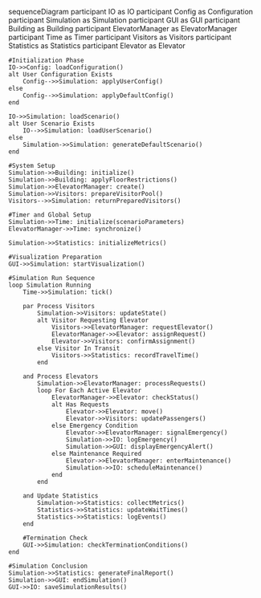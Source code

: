 sequenceDiagram
    participant IO as IO
    participant Config as Configuration
    participant Simulation as Simulation
    participant GUI as GUI
    participant Building as Building
    participant ElevatorManager as ElevatorManager
    participant Time as Timer
    participant Visitors as Visitors
    participant Statistics as Statistics
    participant Elevator as Elevator
   
    #Initialization Phase
    IO->>Config: loadConfiguration()
    alt User Configuration Exists
        Config-->>Simulation: applyUserConfig()
    else
        Config-->>Simulation: applyDefaultConfig()
    end
    
    IO->>Simulation: loadScenario()
    alt User Scenario Exists
        IO-->>Simulation: loadUserScenario()
    else
        Simulation->>Simulation: generateDefaultScenario()
    end
    
    #System Setup
    Simulation->>Building: initialize()
    Simulation->>Building: applyFloorRestrictions()
    Simulation->>ElevatorManager: create()
    Simulation->>Visitors: prepareVisitorPool()
    Visitors-->>Simulation: returnPreparedVisitors()
    
    #Timer and Global Setup
    Simulation->>Time: initialize(scenarioParameters)
    ElevatorManager->>Time: synchronize()
    
    Simulation->>Statistics: initializeMetrics()
    
    #Visualization Preparation
    GUI->>Simulation: startVisualization()
   
    #Simulation Run Sequence
    loop Simulation Running
        Time->>Simulation: tick()
        
        par Process Visitors
            Simulation->>Visitors: updateState()
            alt Visitor Requesting Elevator
                Visitors->>ElevatorManager: requestElevator()
                ElevatorManager->>Elevator: assignRequest()
                Elevator->>Visitors: confirmAssignment()
            else Visitor In Transit
                Visitors->>Statistics: recordTravelTime()
            end
       
        and Process Elevators
            Simulation->>ElevatorManager: processRequests()
            loop For Each Active Elevator
                ElevatorManager->>Elevator: checkStatus()
                alt Has Requests
                    Elevator->>Elevator: move()
                    Elevator->>Visitors: updatePassengers()
                else Emergency Condition
                    Elevator->>ElevatorManager: signalEmergency()
                    Simulation->>IO: logEmergency()
                    Simulation->>GUI: displayEmergencyAlert()
                else Maintenance Required
                    Elevator->>ElevatorManager: enterMaintenance()
                    Simulation->>IO: scheduleMaintenance()
                end
            end
       
        and Update Statistics
            Simulation->>Statistics: collectMetrics()
            Statistics->>Statistics: updateWaitTimes()
            Statistics->>Statistics: logEvents()
        end
        
        #Termination Check
        GUI->>Simulation: checkTerminationConditions()
    end
    
    #Simulation Conclusion
    Simulation->>Statistics: generateFinalReport()
    Simulation->>GUI: endSimulation()
    GUI->>IO: saveSimulationResults()